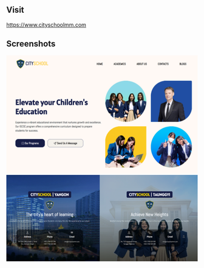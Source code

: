 

Visit
-----------
https://www.cityschoolmm.com

Screenshots 
----------
![header](header.png)
![offices](offices.png)




